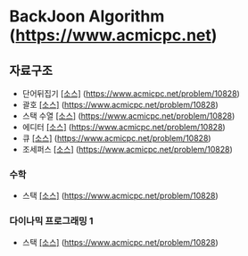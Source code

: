 # BackJoon Algorithm (https://www.acmicpc.net)

 ## 자료구조

 * 단어뒤집기 [[소스]](https://github.com/WSDev2020/baekjoon/tree/master/10828) (https://www.acmicpc.net/problem/10828)
 * 괄호 [[소스]](https://github.com/WSDev2020/baekjoon/tree/master/10828) (https://www.acmicpc.net/problem/10828)
 * 스택 수열 [[소스]](https://github.com/WSDev2020/baekjoon/tree/master/10828) (https://www.acmicpc.net/problem/10828)
 * 에디터 [[소스]](https://github.com/WSDev2020/baekjoon/tree/master/10828) (https://www.acmicpc.net/problem/10828)
 * 큐 [[소스]](https://github.com/WSDev2020/baekjoon/tree/master/10828) (https://www.acmicpc.net/problem/10828)
 * 조세퍼스 [[소스]](https://github.com/WSDev2020/baekjoon/tree/master/10828) (https://www.acmicpc.net/problem/10828)

 ### 수학
 * 스택 [[소스]](https://github.com/WSDev2020/baekjoon/tree/master/10828) (https://www.acmicpc.net/problem/10828)

 ### 다이나믹 프로그래밍 1
 * 스택 [[소스]](https://github.com/WSDev2020/baekjoon/tree/master/10828) (https://www.acmicpc.net/problem/10828)
